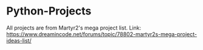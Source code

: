 # Python-Projects
All projects are from Martyr2's mega project list. Link: https://www.dreamincode.net/forums/topic/78802-martyr2s-mega-project-ideas-list/
